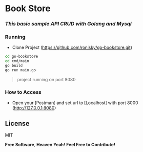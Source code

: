 # Book Store
### _This basic sample API CRUD with Golang and Mysql_

### Running
- Clone Project (https://github.com/ronisky/go-bookstore.git)
```sh
cd go-bookstore
cd cmd/main
go build
go run main.go
```
>project running on port 8080

### How to Access
  - Open your [Postman] and set url to [Localhost] with port 8000 (http://127.0.0.1:8080)
  

## License

MIT

**Free Software, Heaven Yeah!**
**Feel Free to Contribute!**
